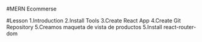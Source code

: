 #MERN Ecommerse

#Lesson
1.Introduction
2.Install Tools
3.Create React App
4.Create Git Repository
5.Creamos maqueta de vista de productos
5.Install react-router-dom